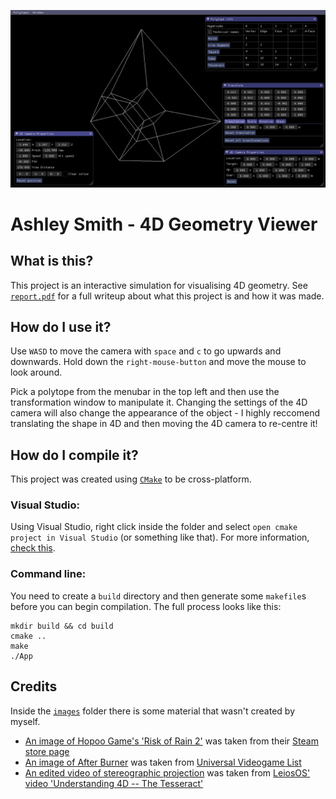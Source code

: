 ![Preview](/docs/img/finished_project.png)

# Ashley Smith - 4D Geometry Viewer

## What is this?
This project is an interactive simulation for visualising 4D geometry. See [`report.pdf`](/docs/report.pdf) for a full writeup about what this project is and how it was made.

## How do I use it?
Use `WASD` to move the camera with `space` and `c` to go upwards and downwards. Hold down the `right-mouse-button` and move the mouse to look around. 

Pick a polytope from the menubar in the top left and then use the transformation window to manipulate it. Changing the settings of the 4D camera will also change the appearance of the object - I highly reccomend translating the shape in 4D and then moving the 4D camera to re-centre it!

## How do I compile it?
This project was created using [`CMake`](https://cmake.org/) to be cross-platform.

### Visual Studio:
Using Visual Studio, right click inside the folder and select `open cmake project in Visual Studio` (or something like that). For more information, [check this](https://docs.microsoft.com/en-us/cpp/build/cmake-projects-in-visual-studio?view=vs-2019).

### Command line:
You need to create a `build` directory and then generate some `makefile`s before you can begin compilation. The full process looks like this:
```
mkdir build && cd build
cmake ..
make
./App
```

## Credits
Inside the [`images`](/docs/img) folder there is some material that wasn't created by myself. 
* [An image of Hopoo Game's 'Risk of Rain 2'](/docs/img/risk_of_rain_2.jpg) was taken from their [Steam store page](https://store.steampowered.com/app/632360/Risk_of_Rain_2/)
* [An image of After Burner](/docs/img/after_burner.png) was taken from [Universal Videogame List](https://www.uvlist.net/game-16657-After+Burner)
* [An edited video of stereographic projection](/docs/img/4D_projections.webm) was taken from [LeiosOS' video 'Understanding 4D -- The Tesseract'](https://youtu.be/iGO12Z5Lw8s)
